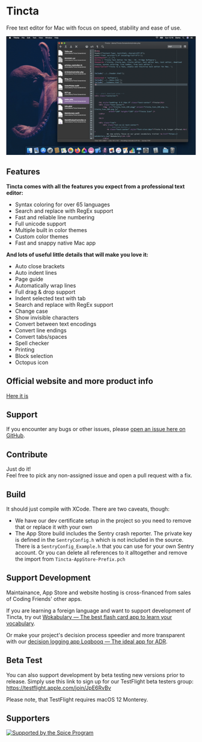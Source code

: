 # Tincta

Free text editor for Mac with focus on speed, stability and ease of use.

![Tincta screenshot](/website-images/Screenshot.png?raw=true)

## Features

**Tincta comes with all the features you expect from a professional text editor:**

- Syntax coloring for over 65 languages
- Search and replace with RegEx support
- Fast and reliable line numbering
- Full unicode support
- Multiple built in color themes
- Custom color themes
- Fast and snappy native Mac app

**And lots of useful little details that will make you love it:**

- Auto close brackets
- Auto indent lines
- Page guide
- Automatically wrap lines
- Full drag & drop support
- Indent selected text with tab
- Search and replace with RegEx support
- Change case
- Show invisible characters
- Convert between text encodings
- Convert line endings
- Convert tabs/spaces
- Spell checker
- Printing
- Block selection
- Octopus icon


## Official website and more product info

[Here it is](https://codingfriends.github.io/Tincta/)


## Support

If you encounter any bugs or other issues, please [open an issue here on GitHub](https://github.com/CodingFriends/Tincta/issues). 


## Contribute

Just do it!  
Feel free to pick any non-assigned issue and open a pull request with a fix.


## Build

It should just compile with XCode. There are two caveats, though:

* We have our dev certificate setup in the project so you need to remove that or replace it with your own
* The App Store build includes the Sentry crash reporter. The private key is defined in the `SentryConfig.h` which is not included in the source. There is a `SentryConfig_Example.h` that you can use for your own Sentry account. Or you can delete all references to it alltogether and remove the import from `Tincta-AppStore-Prefix.pch`


## Support Development
Maintainance, App Store and website hosting is cross-financed from sales of Coding Friends' other apps.

If you are learning a foreign language and want to support development of Tincta, try out [Wokabulary — The best flash card app to learn your vocabulary](https://wokabulary.com).

Or make your project's decision process speedier and more transparent with our [decision logging app Loqbooq — The ideal app for ADR](https://loqbooq.app).
          
## Beta Test
You can also support development by beta testing new versions prior to release.
Simply use this link to sign up for our TestFlight beta testers group:
https://testflight.apple.com/join/JpE6RvBv

Please note, that TestFlight requires macOS 12 Monterey.


## Supporters

[![Supported by the Spice Program](https://github.com/futurice/spiceprogram/raw/gh-pages/assets/img/logo/chilicorn_with_text-180.png)](https://spiceprogram.org)

